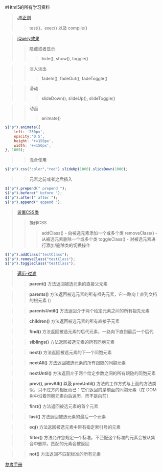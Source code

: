 #Html5的所有学习资料

>[JS正则](http://www.w3school.com.cn/js/js_obj_regexp.asp)
>>test()、exec() 以及 compile()

>[jQuery效果](http://www.w3school.com.cn/jquery/jquery_fade.asp)
>>隐藏或者显示
>>>hide(), show(), toggle()

>>淡入淡出
>>>fadeIn(), fadeOut(), fadeToggle()

>>滑动
>>>slideDown(), slideUp(), slideToggle()

>>动画
>>>animate()
```js
$("p").animate({
	left: '250px',
    opacity:'0.5',
    height: '+=150px',
    width: '+=150px',
}, 1000);
```

>>混合使用
```js
$("p").css("color","red").slideUp(1000).slideDown(1000);
```

>>元素之前或者之后插入
```js
$("p").prepend(" prepend ");
$("p").before(" before ");
$("p").after(" after ");
$("p").append(" append ");
```

>[设置CSS类](http://www.w3school.com.cn/jquery/jquery_css_classes.asp)
>>操作CSS
>>>addClass() - 向被选元素添加一个或多个类 
>>>removeClass() - 从被选元素删除一个或多个类 
>>>toggleClass() - 对被选元素进行添加/删除类的切换操作 
```js
$("p").addClass("testClass");
$("p").removeClass("testClass");
$("p").toggleClass("testClass");
```

>[遍历-过滤](http://www.w3school.com.cn/jquery/jquery_traversing_filtering.asp)
>>**parent()** 方法返回被选元素的直接父元素

>>**parents()** 方法返回被选元素的所有祖先元素，它一路向上直到文档的根元素 (<html>)

>>**parentsUntil()** 方法返回介于两个给定元素之间的所有祖先元素

>>**children()** 方法返回被选元素的所有直接子元素

>>**find()** 方法返回被选元素的后代元素，一路向下直到最后一个后代

>>**siblings()** 方法返回被选元素的所有同胞元素

>>**next()** 方法返回被选元素的下一个同胞元素

>>**nextAll()** 方法返回被选元素的所有跟随的同胞元素

>>**nextUntil()** 方法返回介于两个给定参数之间的所有跟随的同胞元素

>>**prev(), prevAll() 以及 prevUntil()** 方法的工作方式与上面的方法类似，只不过方向相反而已：它们返回的是前面的同胞元素（在 DOM 树中沿着同胞元素向后遍历，而不是向前）

>>**first()** 方法返回被选元素的首个元素

>>**last()** 方法返回被选元素的最后一个元素

>>**eq()** 方法返回被选元素中带有指定索引号的元素

>>**filter()** 方法允许您规定一个标准。不匹配这个标准的元素会被从集合中删除，匹配的元素会被返回

>>**not()** 方法返回不匹配标准的所有元素

[参考手册](http://www.w3school.com.cn/jquery/jquery_reference.asp)